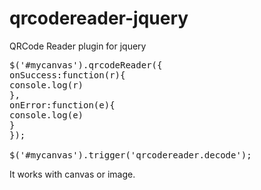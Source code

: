 # qrcodereader-jquery
QRCode Reader plugin for jquery
<pre>
$('#mycanvas').qrcodeReader({
onSuccess:function(r){
console.log(r)
},
onError:function(e){
console.log(e)
}
});

$('#mycanvas').trigger('qrcodereader.decode');
</pre>
It works with canvas or image.
